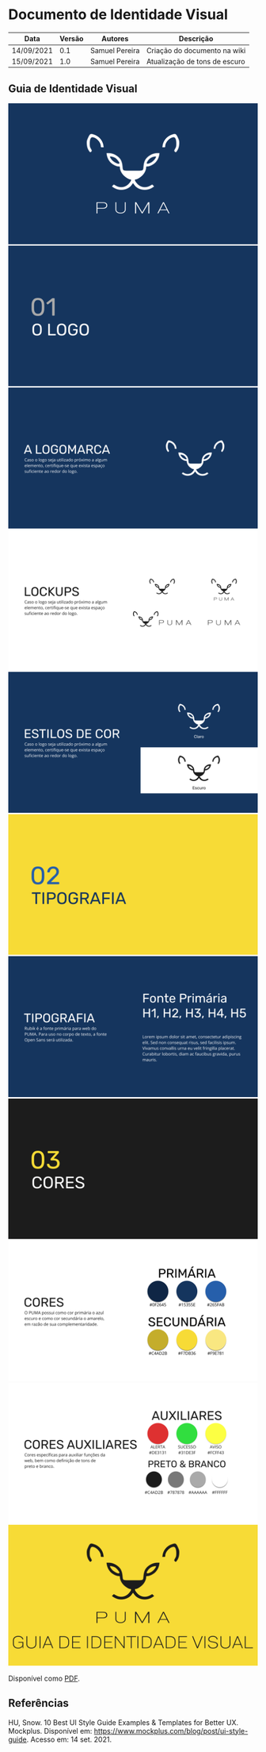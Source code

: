 # Documento de Identidade Visual
| Data | Versão | Autores | Descrição |
|--|--|--|--|
| 14/09/2021 | 0.1 | Samuel Pereira | Criação do documento na wiki |
| 15/09/2021 | 1.0 | Samuel Pereira | Atualização de tons de escuro |

## Guia de Identidade Visual

![](../assets/guia-de-estilo/1.png)
![](../assets/guia-de-estilo/2.png)
![](../assets/guia-de-estilo/3.png)
![](../assets/guia-de-estilo/4.png)
![](../assets/guia-de-estilo/5.png)
![](../assets/guia-de-estilo/6.png)
![](../assets/guia-de-estilo/7.png)
![](../assets/guia-de-estilo/8.png)
![](../assets/guia-de-estilo/9.png)
![](../assets/guia-de-estilo/10.png)
![](../assets/guia-de-estilo/11.png)

Disponível como <a href="../assets/guia-de-estilo/guia-de-identidade-visual.pdf">PDF</a>.

## Referências
HU, Snow. 10 Best UI Style Guide Examples & Templates for Better UX. Mockplus. Disponível em: https://www.mockplus.com/blog/post/ui-style-guide. Acesso em: 14 set. 2021.